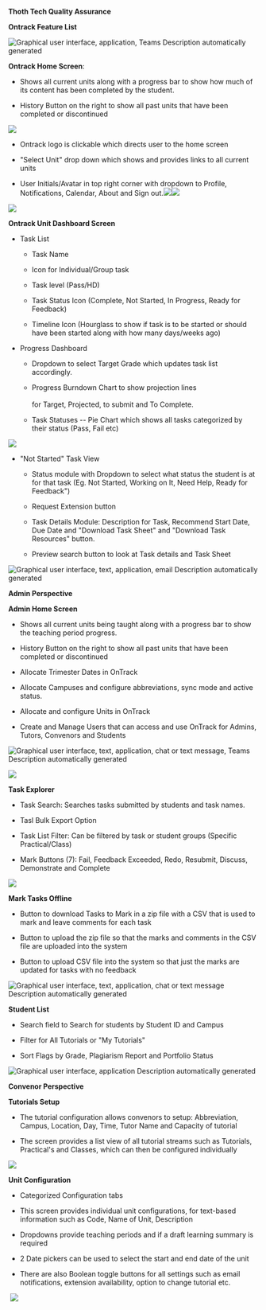 **Thoth Tech Quality Assurance**

**Ontrack Feature List**

![Graphical user interface, application, Teams Description automatically
generated](./Feature_Images/media/image1.png)

**Ontrack Home Screen**:

-   Shows all current units along with a progress bar to show how much
    of its content has been completed by the student.

-   History Button on the right to show all past units that have been
    completed or discontinued

![](./Feature_Images/media/image2.png)


-   Ontrack logo is clickable which directs user to the home screen

-   "Select Unit" drop down which shows and provides links to all
    current units

-   User Initials/Avatar in top right corner with dropdown to Profile,
    Notifications, Calendar, About and Sign
    out.![](./Feature_Images/media/image3.png)![](./Feature_Images/media/image4.png)

![](./Feature_Images/media/image5.png)

**Ontrack Unit Dashboard Screen**

-   Task List

    -   Task Name

    -   Icon for Individual/Group task

    -   Task level (Pass/HD)

    -   Task Status Icon (Complete, Not Started, In Progress, Ready for
        Feedback)

    -   Timeline Icon (Hourglass to show if task is to be started or
        should have been started along with how many days/weeks ago)

-   Progress Dashboard

    -   Dropdown to select Target Grade which updates task list
        accordingly.

    -   Progress Burndown Chart to show projection lines\
        \
        for Target, Projected, to submit and To Complete.

    -   Task Statuses -- Pie Chart which shows all tasks categorized by
        their status (Pass, Fail etc)

![](./Feature_Images/media/image6.png)

-   "Not Started" Task View

    -   Status module with Dropdown to select what status the student is
        at for that task (Eg. Not Started, Working on It, Need Help,
        Ready for Feedback")

    -   Request Extension button

    -   Task Details Module: Description for Task, Recommend Start Date,
        Due Date and "Download Task Sheet" and "Download Task Resources"
        button.

    -   Preview search button to look at Task details and Task Sheet

![Graphical user interface, text, application, email Description
automatically
generated](./Feature_Images/media/image7.png)

**Admin Perspective**

**Admin Home Screen**

-   Shows all current units being taught along with a progress bar to
    show the teaching period progress.

-   History Button on the right to show all past units that have been
    completed or discontinued

-   Allocate Trimester Dates in OnTrack

-   Allocate Campuses and configure abbreviations, sync mode and active
    status.

-   Allocate and configure Units in OnTrack

-   Create and Manage Users that can access and use OnTrack for Admins,
    Tutors, Convenors and Students

![Graphical user interface, text, application, chat or text message,
Teams Description automatically
generated](./Feature_Images/media/image8.png)

![](./Feature_Images/media/image9.png)

**Task Explorer**

-   Task Search: Searches tasks submitted by students and task names.

-   Tasl Bulk Export Option

-   Task List Filter: Can be filtered by task or student groups
    (Specific Practical/Class)

-   Mark Buttons (7): Fail, Feedback Exceeded, Redo, Resubmit, Discuss,
    Demonstrate and Complete

![](./Feature_Images/media/image10.png)

**Mark Tasks Offline**

-   Button to download Tasks to Mark in a zip file with a CSV that is
    used to mark and leave comments for each task

-   Button to upload the zip file so that the marks and comments in the
    CSV file are uploaded into the system

-   Button to upload CSV file into the system so that just the marks are
    updated for tasks with no feedback

![Graphical user interface, text, application, chat or text message
Description automatically
generated](./Feature_Images/media/image11.png)

**Student List**

-   Search field to Search for students by Student ID and Campus

-   Filter for All Tutorials or "My Tutorials"

-   Sort Flags by Grade, Plagiarism Report and Portfolio Status

![Graphical user interface, application Description automatically
generated](./Feature_Images/media/image12.png)

**Convenor Perspective**

**Tutorials Setup**

-   The tutorial configuration allows convenors to setup: Abbreviation,
    Campus, Location, Day, Time, Tutor Name and Capacity of tutorial

-   The screen provides a list view of all tutorial streams such as
    Tutorials, Practical's and Classes, which can then be configured
    individually

![](./Feature_Images/media/image13.png)

**Unit Configuration**

-   Categorized Configuration tabs

-   This screen provides individual unit configurations, for text-based
    information such as Code, Name of Unit, Description

-   Dropdowns provide teaching periods and if a draft learning summary
    is required

-   2 Date pickers can be used to select the start and end date of the
    unit

-   There are also Boolean toggle buttons for all settings such as email
    notifications, extension availability, option to change tutorial
    etc.

 ![](./Feature_Images/media/image14.png)
